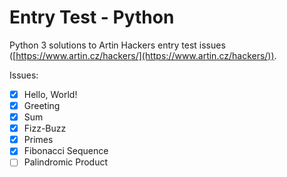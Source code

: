 # Entry Test - Python

Python 3 solutions to Artin Hackers entry test issues
([https://www.artin.cz/hackers/](https://www.artin.cz/hackers/)).

Issues:

- [x] Hello, World!
- [x] Greeting
- [x] Sum
- [x] Fizz-Buzz
- [x] Primes
- [x] Fibonacci Sequence
- [ ] Palindromic Product
